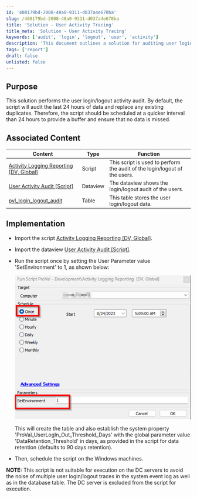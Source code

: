```yaml
---
id: '408179bd-2008-48a0-9311-d037a4e670ba'
slug: /408179bd-2008-48a0-9311-d037a4e670ba
title: 'Solution - User Activity Tracing'
title_meta: 'Solution - User Activity Tracing'
keywords: ['audit', 'login', 'logout', 'user', 'activity']
description: 'This document outlines a solution for auditing user login and logout activities, detailing the implementation steps and associated content for effective monitoring. The solution is designed to replace existing duplicates and should be scheduled at intervals shorter than 24 hours to ensure comprehensive data capture.'
tags: ['report']
draft: false
unlisted: false
---
```


## Purpose

This solution performs the user login/logout activity audit. By default, the script will audit the last 24 hours of data and replace any existing duplicates. Therefore, the script should be scheduled at a quicker interval than 24 hours to provide a buffer and ensure that no data is missed.

## Associated Content

| Content                                                                 | Type      | Function                                                   |
|-------------------------------------------------------------------------|-----------|------------------------------------------------------------|
| [Activity Logging Reporting [DV, Global]](<../scripts/Activity Logging Reporting DV, Global.md>) | Script    | This script is used to perform the audit of the login/logout of the users. |
| [User Activity Audit [Script]](<../dataviews/User Activity Audit Script.md>)         | Dataview  | The dataview shows the login/logout audit of the users.   |
| [pvl_login_logout_audit](<../tables/pvl_login_logout_audit.md>)               | Table     | This table stores the user login/logout data.             |

## Implementation

- Import the script [Activity Logging Reporting [DV, Global]](<../scripts/Activity Logging Reporting DV, Global.md>).
- Import the dataview [User Activity Audit [Script]](<../dataviews/User Activity Audit Script.md>).
- Run the script once by setting the User Parameter value 'SetEnvironment' to 1, as shown below:

  ![Image](../../../static/img/Solution---User-Activity-Tracing/image_1.png)

  This will create the table and also establish the system property 'ProVal_UserLogIn_Out_Threshold_Days' with the global parameter value 'DataRetention_Threshold' in days, as provided in the script for data retention (defaults to 90 days retention).
- Then, schedule the script on the Windows machines.

**NOTE:** This script is not suitable for execution on the DC servers to avoid the noise of multiple user login/logout traces in the system event log as well as in the database table. The DC server is excluded from the script for execution.


